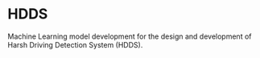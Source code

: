 # HDDS
Machine Learning model development for the design and development of Harsh Driving Detection System (HDDS).
